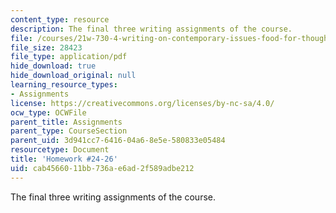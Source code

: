```yaml
---
content_type: resource
description: The final three writing assignments of the course.
file: /courses/21w-730-4-writing-on-contemporary-issues-food-for-thought-writing-and-reading-about-the-cultures-of-food-fall-2008/cab4566011bb736ae6ad2f589adbe212_hw_24_26.pdf
file_size: 28423
file_type: application/pdf
hide_download: true
hide_download_original: null
learning_resource_types:
- Assignments
license: https://creativecommons.org/licenses/by-nc-sa/4.0/
ocw_type: OCWFile
parent_title: Assignments
parent_type: CourseSection
parent_uid: 3d941cc7-6416-04a6-8e5e-580833e05484
resourcetype: Document
title: 'Homework #24-26'
uid: cab45660-11bb-736a-e6ad-2f589adbe212
---
```

The final three writing assignments of the course.